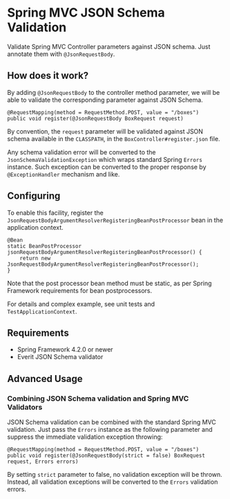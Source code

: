 Spring MVC JSON Schema Validation
=================================

Validate Spring MVC Controller parameters against JSON schema.
Just annotate them with `@JsonRequestBody`.

How does it work?
-----------------
By adding `@JsonRequestBody` to the controller method parameter,
we will be able to validate the corresponding parameter against JSON Schema.

    @RequestMapping(method = RequestMethod.POST, value = "/boxes")
    public void register(@JsonRequestBody BoxRequest request)

By convention, the `request` parameter will be validated against
JSON schema available in the `CLASSPATH`, in the `BoxController#register.json`
file.

Any schema validation error will be converted to the `JsonSchemaValidationException`
which wraps standard Spring `Errors` instance. Such exception
can be converted to the proper response by `@ExceptionHandler` mechanism
and like.

Configuring
-----------
To enable this facility, register the `JsonRequestBodyArgumentResolverRegisteringBeanPostProcessor`
bean in the application context.

    @Bean
    static BeanPostProcessor jsonRequestBodyArgumentResolverRegisteringBeanPostProcessor() {
        return new JsonRequestBodyArgumentResolverRegisteringBeanPostProcessor();
    }

Note that the post processor bean method must be static, as per
Spring Framework requirements for bean postprocessors.

For details and complex example, see unit tests and `TestApplicationContext`.

Requirements
------------

* Spring Framework 4.2.0 or newer
* Everit JSON Schema validator

Advanced Usage
--------------

### Combining JSON Schema validation and Spring MVC Validators

JSON Schema validation can be combined with the standard Spring MVC
validation. Just pass the `Errors` instance as the following
parameter and suppress the immediate validation exception throwing:

    @RequestMapping(method = RequestMethod.POST, value = "/boxes")
    public void register(@JsonRequestBody(strict = false) BoxRequest request, Errors errors)

By setting `strict` parameter to false, no validation exception will be thrown.
Instead, all validation exceptions will be converted to the `Errors` validation
errors.

